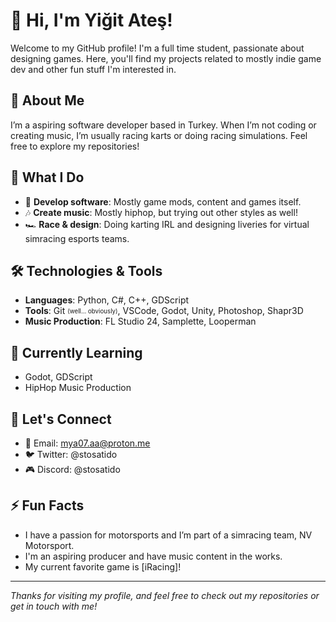 # 👋 Hi, I'm Yiğit Ateş!

Welcome to my GitHub profile! I'm a full time student, passionate about designing games. Here, you'll find my projects related to mostly indie game dev and other fun stuff I'm interested in.

## 📍 About Me
I’m a aspiring software developer based in Turkey. When I’m not coding or creating music, I’m usually racing karts or doing racing simulations. Feel free to explore my repositories!

## 🚀 What I Do
- 🔨 **Develop software**: Mostly game mods, content and games itself.
- 🎶 **Create music**: Mostly hiphop, but trying out other styles as well!
- 🏎️ **Race & design**: Doing karting IRL and designing liveries for virtual simracing esports teams.

## 🛠️ Technologies & Tools
- **Languages**: Python, C#, C++, GDScript
- **Tools**: Git <sub><sup>(well... obviously)</sup></sub>, VSCode, Godot, Unity, Photoshop, Shapr3D
- **Music Production**: FL Studio 24, Samplette, Looperman

## 🌱 Currently Learning
- Godot, GDScript
- HipHop Music Production

## 💬 Let's Connect
- 📧 Email: mya07.aa@proton.me
- 🐦 Twitter: @stosatido
- 🎮 Discord: @stosatido

## ⚡ Fun Facts
- I have a passion for motorsports and I’m part of a simracing team, NV Motorsport.
- I'm an aspiring producer and have music content in the works.
- My current favorite game is [iRacing]!

---

*Thanks for visiting my profile, and feel free to check out my repositories or get in touch with me!*
